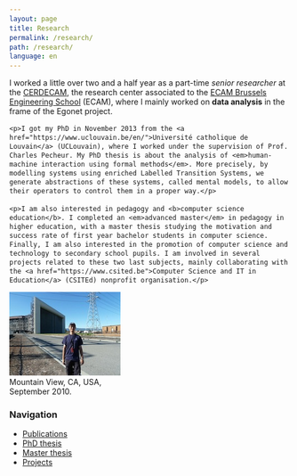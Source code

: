 ```yaml
---
layout: page
title: Research
permalink: /research/
path: /research/
language: en
---
```


<div class="page-col-wrapper">
  <div class="page-col page-col-1">
    <p>I worked a little over two and a half year as a part-time <em>senior researcher</em> at the <a href="https://cerdecam.jimdofree.com">CERDECAM</a>, the research center associated to the <a href="https://www.ecam.be">ECAM Brussels Engineering School</a> (ECAM), where I mainly worked on <b>data analysis</b> in the frame of the Egonet project.</p>

    <p>I got my PhD in November 2013 from the <a href="https://www.uclouvain.be/en/">Université catholique de Louvain</a> (UCLouvain), where I worked under the supervision of Prof. Charles Pecheur. My PhD thesis is about the analysis of <em>human-machine interaction using formal methods</em>. More precisely, by modelling systems using enriched Labelled Transition Systems, we generate abstractions of these systems, called mental models, to allow their operators to control them in a proper way.</p>

    <p>I am also interested in pedagogy and <b>computer science education</b>. I completed an <em>advanced master</em> in pedagogy in higher education, with a master thesis studying the motivation and success rate of first year bachelor students in computer science. Finally, I am also interested in the promotion of computer science and technology to secondary school pupils. I am involved in several projects related to these two last subjects, mainly collaborating with the <a href="https://www.csited.be">Computer Science and IT in Education</a> (CSITEd) nonprofit organisation.</p>
  </div>
  <div class="page-col page-col-2">
    <p><img src="/images/nasa-ames.jpg" alt="Mountain View, CA, USA, September 2010" width="200" height="150"><br>
    Mountain View, CA, USA,<br>September 2010.</p>
    <h3>Navigation</h3>
    <ul class="navigation">
      <li><a href="/research/publications/">Publications</a></li>
      <li><a href="/research/phdthesis/">PhD thesis</a></li>
      <li><a href="/research/masterthesis/">Master thesis</a></li>
      <li><a href="/research/projects/">Projects</a></li>
    </ul>
  </div>
</div>
